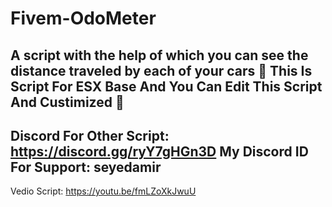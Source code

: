 # Fivem-OdoMeter
A script with the help of which you can see the distance traveled by each of your cars 🚗
This Is Script For ESX Base And You Can Edit This Script And Custimized 🔑
--------------------------------------------------------------------
Discord For Other Script: https://discord.gg/ryY7gHGn3D 
My Discord ID For Support: seyedamir
--------------------------------------------------------------------
Vedio Script: https://youtu.be/fmLZoXkJwuU
